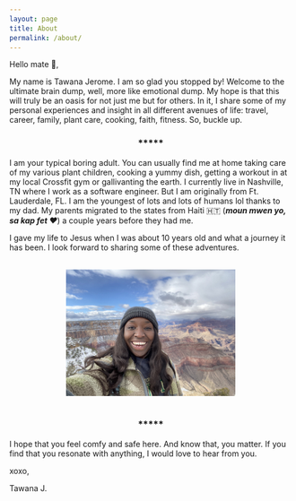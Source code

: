 ```yaml
---
layout: page
title: About
permalink: /about/
---
```


Hello mate :wave:,

My name is Tawana Jerome. I am so glad you stopped by! Welcome to the ultimate brain dump, well, more like emotional dump. My hope is that this will truly be an oasis for not just me but for others. In it, I share some of my personal experiences and insight in all different avenues of life: travel, career, family, plant care, cooking, faith, fitness. So, buckle up. 

<h3 style="display: flex; justify-content: center;">*****</h3>

I am your typical boring adult. You can usually find me at home taking care of my various plant children, cooking a yummy dish, getting a workout in at my local Crossfit gym or gallivanting the earth. I currently live in Nashville, TN where I work as a software engineer. But I am originally from Ft. Lauderdale, FL. I am the youngest of lots and lots of humans lol thanks to my dad. My parents migrated to the states from Haiti :haiti: (***moun mwen yo, sa kap fet :heart:***) a couple years before they had me.

I gave my life to Jesus when I was about 10 years old and what a journey it has been. I look forward to sharing some of these adventures. 

<br>

<div style="display: flex; justify-content: center;">
  <img src="/assets/me.jpg" alt="Description of image" style="width:60%;c opacity:0.9;">
</div>

<br>

<h3 style="display: flex; justify-content: center;">*****</h3>
I hope that you feel comfy and safe here. And know that, you matter. If you find that you resonate with anything, I would love to hear from you. 

xoxo,

Tawana J.